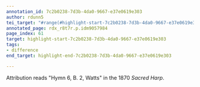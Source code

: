 ```yaml
---
annotation_id: 7c2b0238-7d3b-4da0-9667-e37e0619e303
author: rdunn5
tei_target: "#range(#highlight-start-7c2b0238-7d3b-4da0-9667-e37e0619e303, #highlight-end-7c2b0238-7d3b-4da0-9667-e37e0619e303)"
annotated_page: rdx_r8t7r.p.idm9057984
page_index: 61
target: highlight-start-7c2b0238-7d3b-4da0-9667-e37e0619e303
tags:
- difference
end_target: highlight-end-7c2b0238-7d3b-4da0-9667-e37e0619e303

---
```

Attribution reads "Hymn 6, B. 2, Watts" in the 1870 *Sacred Harp*.